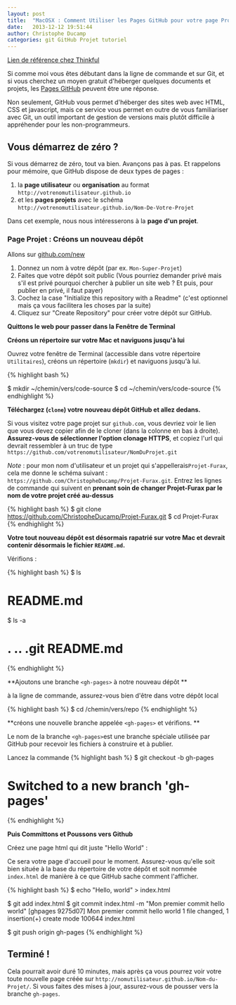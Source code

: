 ```yaml
---
layout: post
title:  "MacOSX : Comment Utiliser les Pages GitHub pour votre page Projet"
date:   2013-12-12 19:51:44
author: Christophe Ducamp
categories: git GitHub Projet tutoriel 
---
```

[Lien de référence chez Thinkful](http://www.thinkful.com/learn/a-guide-to-using-github-pages/start/new-project/project-page/)

Si comme moi vous êtes débutant dans la ligne de commande et sur Git, et si vous cherchez un moyen gratuit d'héberger quelques documents et projets, les [Pages GitHub](http://christopheducamp.com/w/Page_GitHub) peuvent être une réponse. 

Non seulement, GitHub vous permet d'héberger des sites web avec HTML, CSS et javascript, mais ce service vous permet en outre de vous familiariser avec Git, un outil important de gestion de versions mais plutôt difficile à appréhender pour les non-programmeurs.

## Vous démarrez de zéro ?

Si vous démarrez de zéro, tout va bien. Avançons pas à pas. 
Et rappelons pour mémoire, que GitHub dispose de deux types de pages : 

1. la **page utilisateur** ou **organisation** au format `http://votrenomutilisateur.github.io`
1. et les **pages projets** avec le schéma `http://votrenomutilisateur.github.io/Nom-De-Votre-Projet`

Dans cet exemple, nous nous intéresserons à la **page d'un projet**.

### Page Projet : Créons un nouveau dépôt

Allons sur [github.com/new](http://github.com/new)

1. Donnez un nom à votre dépôt (par ex. `Mon-Super-Projet`)
2. Faites que votre dépôt soit public (Vous pourriez demander privé mais s'il est privé pourquoi chercher à publier un site web ? Et puis, pour publier en privé, il faut payer)
3. Cochez la case "Initialize this repository with a Readme" (c'est optionnel mais ça vous facilitera les choses par la suite)
4. Cliquez sur "Create Repository" pour créer votre dépôt sur GitHub.

**Quittons le web pour passer dans la Fenêtre de Terminal**

**Créons un répertoire sur votre Mac et naviguons jusqu'à lui**

Ouvrez votre fenêtre de Terminal (accessible dans votre répertoire `Utilitaires`), créons un répertoire (`mkdir`) et naviguons jusqu'à lui.

{% highlight bash %}

$ mkdir ~/chemin/vers/code-source
$ cd ~/chemin/vers/code-source
{% endhighlight %}

**Téléchargez (`clone`) votre nouveau dépôt GitHub et allez dedans.**

Si vous visitez votre page projet sur `github.com`, vous devriez voir le lien que vous devez copier afin de le cloner (dans la colonne en bas à droite). **Assurez-vous de sélectionner l'option clonage HTTPS**, et copiez l'url qui devrait ressembler à un truc de type `https://github.com/votrenomutilisateur/NomDuProjet.git`  
     
*Note* : pour mon nom d'utilisateur et un  projet qui s'appellerais`Projet-Furax`, cela me donne le schéma suivant : `https://github.com/ChristopheDucamp/Projet-Furax.git`. Entrez les lignes de commande qui suivent en **prenant soin de changer Projet-Furax par le nom de votre projet créé au-dessus**

{% highlight bash %}
	$ git clone https://github.com/ChristopheDucamp/Projet-Furax.git
	$ cd Projet-Furax 
{% endhighlight %}

**Votre tout nouveau dépôt est désormais rapatrié sur votre Mac et devrait contenir désormais le fichier `README.md`.**

Vérifions : 

{% highlight bash %}
$ ls
# README.md
	
$ ls -a
# .		..		.git		README.md 
{% endhighlight %}
   
**Ajoutons une branche `<gh-pages>` à notre nouveau dépôt **

à la ligne de commande, assurez-vous bien d'être dans votre dépôt local

{% highlight bash %}
$ cd /chemin/vers/repo
{% endhighlight %}
    
**créons une nouvelle branche appelée `<gh-pages>` et vérifions. **

Le nom de la branche `<gh-pages>`est une branche spéciale utilisée par GitHub pour recevoir les fichiers à construire et à publier.

Lancez la commande 
{% highlight bash %}
$ git checkout -b gh-pages
# Switched to a new branch 'gh-pages' 
{% endhighlight %}     

**Puis Committons et Poussons vers Github**

Créez une page html qui dit juste "Hello World" : 

Ce sera votre page d'accueil pour le moment. 
Assurez-vous qu'elle soit bien située à la base du répertoire de votre dépôt et soit nommée `index.html` de manière à ce que GitHub sache comment l'afficher.

{% highlight bash %}
$ echo "Hello, world" > index.html
    
$ git add index.html
$ git commit index.html -m "Mon premier commit hello world"
[ghpages 9275d07] Mon premier commit hello world
1 file changed, 1 insertion(+)
create mode 100644 index.html

$ git push origin gh-pages
{% endhighlight %}

## Terminé !

Cela pourrait avoir duré 10 minutes, mais après ça vous pourrez voir votre toute nouvelle page créée sur `http://nomutilisateur.github.io/Nom-du-Projet/`. Si vous faites des mises à jour, assurez-vous de pousser vers la branche `gh-pages`.